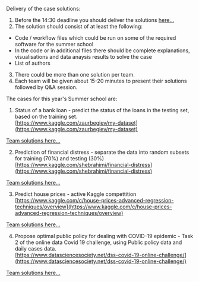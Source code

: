 Delivery of the case solutions:

1. Before the 14:30 deadline you should deliver the solutions [here...](https://forms.gle/9hAyfkp3h7uijEz48)  
2. The solution should consist of at least the following:  
* Code / workflow files which could be run on some of the required software for the summer school  
* In the code or in additional files there should be complete explanations, visualisations and data anaysis results to solve the case  
* List of authors  
3. There could be more than one solution per team.  
4. Each team will be given about 15-20 minutes to present their solutions followed by Q&A session.


The cases for this year's Summer school are:  

1. Status of a bank loan - predict the status of the loans in the testing set, based on the training set.  
[https://www.kaggle.com/zaurbegiev/my-dataset](https://www.kaggle.com/zaurbegiev/my-dataset)  

[Team solutions here...](https://github.com/Marchev-Science/Summer-school-on-research-methods-2020/tree/master/case1)  

2. Prediction of financial distress - separate the data into random subsets for training (70%) and testing (30%)  
[https://www.kaggle.com/shebrahimi/financial-distress](https://www.kaggle.com/shebrahimi/financial-distress)  

[Team solutions here...](https://github.com/Marchev-Science/Summer-school-on-research-methods-2020/tree/master/case2)  

3. Predict house prices - active Kaggle compettition  
[https://www.kaggle.com/c/house-prices-advanced-regression-techniques/overview](https://www.kaggle.com/c/house-prices-advanced-regression-techniques/overview)  

[Team solutions here...](https://github.com/Marchev-Science/Summer-school-on-research-methods-2020/tree/master/case3)  

4. Propose optimal public policy for dealing with COVID-19 epidemic - Task 2 of the online data Covid 19 challenge, using Public policy data and daily cases data.    
[https://www.datasciencesociety.net/dss-covid-19-online-challenge/](https://www.datasciencesociety.net/dss-covid-19-online-challenge/)  

[Team solutions here...](https://github.com/Marchev-Science/Summer-school-on-research-methods-2020/tree/master/case4)  
